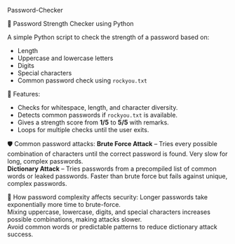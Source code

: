  Password-Checker

 🔐 Password Strength Checker using Python

A simple Python script to check the strength of a password based on:
- Length
- Uppercase and lowercase letters
- Digits
- Special characters
- Common password check using `rockyou.txt`

 📌 Features:
- Checks for whitespace, length, and character diversity.
- Detects common passwords if `rockyou.txt` is available.
- Gives a strength score from **1/5** to **5/5** with remarks.
- Loops for multiple checks until the user exits.

 🛡 Common password attacks:
**Brute Force Attack** – Tries every possible combination of characters until the correct password is found. Very slow for long, complex passwords.  
**Dictionary Attack** – Tries passwords from a precompiled list of common words or leaked passwords. Faster than brute force but fails against unique, complex passwords.

 🔑 How password complexity affects security:
Longer passwords take exponentially more time to brute-force.  
Mixing uppercase, lowercase, digits, and special characters increases possible combinations, making attacks slower.  
Avoid common words or predictable patterns to reduce dictionary attack success.
